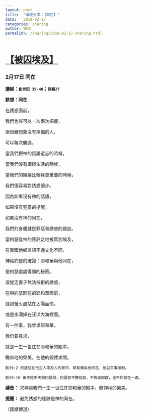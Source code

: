 ```yaml
---
layout: post
title:  "讀經分享：【同在】"
date:   2018-02-17
categories: sharing
author: 钱斌
permalink: /sharing/2018-02-17-sharing.html
---
```


[【被囚埃及】](/daily/2018-02-17-daily.html)
===========

### 2月17日 同在

**讀經：`創世記 39-40`；`詩篇27`**

**默想：同在**

在誘惑面前，

我們也許可以一次兩次把握，

但很難想象沒有準備的人，

可以每次勝過。

當我們把神的話語遺忘的時候，

當我們沒有讀經生活的時候，

當我們的娛樂比敬拜更重要的時候，

我們很容易對誘惑讓步。

因為如果沒有神的話語，

如果沒有聖靈的提醒，

如果沒有神的同在，

我們的身體就是罪惡和誘惑的器皿。

當約瑟從神的應許之地被賣到埃及，

在異國他鄉言語不通文化不同，

神給約瑟的確證：耶和華與他同在，

是約瑟處處得勝的秘密。

波提乏妻子無法抗拒的誘惑，

在與約瑟同在的耶和華面前，

就如螢火蟲站在太陽面前，

或是水滴掉在汪洋大海裡面。

有一件事，我曾求耶和華，

我仍要尋求，

就是一生一世住在耶和華的殿中，

瞻仰他的榮美，在他的殿裡求問。

`創39:2 約瑟住在他主人埃及人的家中，耶和華與他同在，他就百事順利。`

`創39:10 後來她天天和約瑟說，約瑟卻不聽從她，不與她同寢，也不和她在一處。`

**禱告：**
求神讓我們一生一世住在耶和華的殿中，瞻仰祂的榮美。

**提醒：**
避免誘惑的秘訣是神的同在。

（錢斌傳道）
